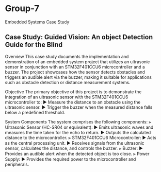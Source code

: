 # Group-7
Embedded Systems Case Study
## Case Study: Guided Vision: An object Detection Guide for the Blind
Overview
This case study documents the implementation and demonstration of an embedded system project that utilizes an ultrasonic sensor in conjunction with an STM32F401CCU6 microcontroller and a buzzer. The project showcases how the sensor detects obstacles and triggers an audible alert via the buzzer, making it suitable for applications such as obstacle detection or distance measurement systems.

Objective
The primary objective of this project is to demonstrate the integration of an ultrasonic sensor with the STM32F401CCU6 microcontroller to:
    ▶ Measure the distance to an obstacle using the ultrasonic sensor.
    ▶ Trigger the buzzer when the measured distance falls below a predefined threshold.

System Components
The system comprises the following components:
  ⫸ Ultrasonic Sensor (HC-SR04 or equivalent):
    ▶ Emits ultrasonic waves and measures the time taken for the echo to return.
    ▶ Outputs the calculated distance to the microcontroller.
  ⫸ STM32F401CCU6 Microcontroller:
    ▶ Acts as the central processing unit.
    ▶ Receives signals from the ultrasonic sensor, calculates the distance, and controls the buzzer.
  ⫸ Buzzer:
    ▶ Provides an audible alert when the detected object is too close.
  ⫸ Power Supply:
    ▶ Provides the required power to the microcontroller and peripherals.
